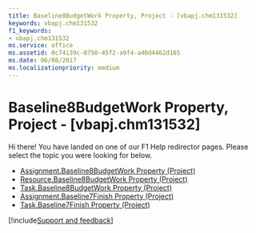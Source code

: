 ```yaml
---
title: Baseline8BudgetWork Property, Project - [vbapj.chm131532]
keywords: vbapj.chm131532
f1_keywords:
- vbapj.chm131532
ms.service: office
ms.assetid: 0c74139c-0750-45f2-a9f4-a40d4462d165
ms.date: 06/08/2017
ms.localizationpriority: medium
---
```



# Baseline8BudgetWork Property, Project - [vbapj.chm131532]

Hi there! You have landed on one of our F1 Help redirector pages. Please select the topic you were looking for below.

- [Assignment.Baseline8BudgetWork Property (Project)](https://msdn.microsoft.com/library/b4f81a07-1442-bcec-867e-86ae9af8c207%28Office.15%29.aspx)
- [Resource.Baseline8BudgetWork Property (Project)](https://msdn.microsoft.com/library/ea76d503-aea8-93b4-d573-03608f0e4329%28Office.15%29.aspx)
- [Task.Baseline8BudgetWork Property (Project)](https://msdn.microsoft.com/library/49e15be6-b20d-9db2-e44c-000f87a82dd8%28Office.15%29.aspx)
- [Assignment.Baseline7Finish Property (Project)](https://msdn.microsoft.com/library/c982594c-0086-8468-ce6e-51e8c2a46f4f%28Office.15%29.aspx)
- [Task.Baseline7Finish Property (Project)](https://msdn.microsoft.com/library/36cd169b-497b-d82f-c81a-e0f7e2bc2a59%28Office.15%29.aspx)

[!include[Support and feedback](~/includes/feedback-boilerplate.md)]